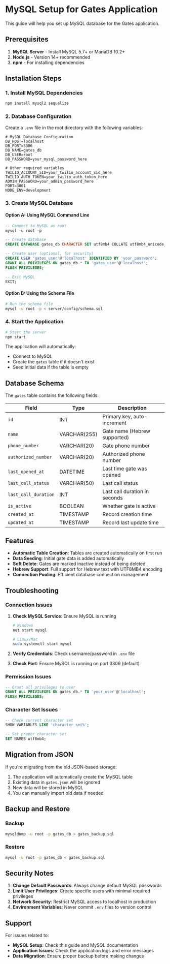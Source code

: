 # MySQL Setup for Gates Application

This guide will help you set up MySQL database for the Gates application.

## Prerequisites

1. **MySQL Server** - Install MySQL 5.7+ or MariaDB 10.2+
2. **Node.js** - Version 14+ recommended
3. **npm** - For installing dependencies

## Installation Steps

### 1. Install MySQL Dependencies

```bash
npm install mysql2 sequelize
```

### 2. Database Configuration

Create a `.env` file in the root directory with the following variables:

```env
# MySQL Database Configuration
DB_HOST=localhost
DB_PORT=3306
DB_NAME=gates_db
DB_USER=root
DB_PASSWORD=your_mysql_password_here

# Other required variables
TWILIO_ACCOUNT_SID=your_twilio_account_sid_here
TWILIO_AUTH_TOKEN=your_twilio_auth_token_here
ADMIN_PASSWORD=your_admin_password_here
PORT=3001
NODE_ENV=development
```

### 3. Create MySQL Database

#### Option A: Using MySQL Command Line

```sql
-- Connect to MySQL as root
mysql -u root -p

-- Create database
CREATE DATABASE gates_db CHARACTER SET utf8mb4 COLLATE utf8mb4_unicode_ci;

-- Create user (optional, for security)
CREATE USER 'gates_user'@'localhost' IDENTIFIED BY 'your_password';
GRANT ALL PRIVILEGES ON gates_db.* TO 'gates_user'@'localhost';
FLUSH PRIVILEGES;

-- Exit MySQL
EXIT;
```

#### Option B: Using the Schema File

```bash
# Run the schema file
mysql -u root -p < server/config/schema.sql
```

### 4. Start the Application

```bash
# Start the server
npm start
```

The application will automatically:
- Connect to MySQL
- Create the `gates` table if it doesn't exist
- Seed initial data if the table is empty

## Database Schema

The `gates` table contains the following fields:

| Field | Type | Description |
|-------|------|-------------|
| `id` | INT | Primary key, auto-increment |
| `name` | VARCHAR(255) | Gate name (Hebrew supported) |
| `phone_number` | VARCHAR(20) | Gate phone number |
| `authorized_number` | VARCHAR(20) | Authorized phone number |
| `last_opened_at` | DATETIME | Last time gate was opened |
| `last_call_status` | VARCHAR(50) | Last call status |
| `last_call_duration` | INT | Last call duration in seconds |
| `is_active` | BOOLEAN | Whether gate is active |
| `created_at` | TIMESTAMP | Record creation time |
| `updated_at` | TIMESTAMP | Record last update time |

## Features

- **Automatic Table Creation**: Tables are created automatically on first run
- **Data Seeding**: Initial gate data is added automatically
- **Soft Delete**: Gates are marked inactive instead of being deleted
- **Hebrew Support**: Full support for Hebrew text with UTF8MB4 encoding
- **Connection Pooling**: Efficient database connection management

## Troubleshooting

### Connection Issues

1. **Check MySQL Service**: Ensure MySQL is running
   ```bash
   # Windows
   net start mysql
   
   # Linux/Mac
   sudo systemctl start mysql
   ```

2. **Verify Credentials**: Check username/password in `.env` file

3. **Check Port**: Ensure MySQL is running on port 3306 (default)

### Permission Issues

```sql
-- Grant all privileges to user
GRANT ALL PRIVILEGES ON gates_db.* TO 'your_user'@'localhost';
FLUSH PRIVILEGES;
```

### Character Set Issues

```sql
-- Check current character set
SHOW VARIABLES LIKE 'character_set%';

-- Set proper character set
SET NAMES utf8mb4;
```

## Migration from JSON

If you're migrating from the old JSON-based storage:

1. The application will automatically create the MySQL table
2. Existing data in `gates.json` will be ignored
3. New data will be stored in MySQL
4. You can manually import old data if needed

## Backup and Restore

### Backup
```bash
mysqldump -u root -p gates_db > gates_backup.sql
```

### Restore
```bash
mysql -u root -p gates_db < gates_backup.sql
```

## Security Notes

1. **Change Default Passwords**: Always change default MySQL passwords
2. **Limit User Privileges**: Create specific users with minimal required privileges
3. **Network Security**: Restrict MySQL access to localhost in production
4. **Environment Variables**: Never commit `.env` files to version control

## Support

For issues related to:
- **MySQL Setup**: Check this guide and MySQL documentation
- **Application Issues**: Check the application logs and error messages
- **Data Migration**: Ensure proper backup before making changes
